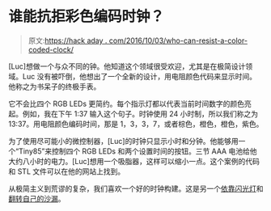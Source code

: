 # 谁能抗拒彩色编码时钟？

> 原文:[https://hack aday . com/2016/10/03/who-can-resist-a-color-coded-clock/](https://hackaday.com/2016/10/03/who-could-resist-a-color-coded-clock/)

[Luc]想做一个与众不同的钟。他知道这个领域很受欢迎，尤其是在极简设计领域。Luc 没有被吓倒，他想出了一个全新的设计，用电阻颜色代码来显示时间。他称之为书呆子的终极手表。

它不会比四个 RGB LEDs 更简约。每个指示灯都以代表当前时间数字的颜色亮起。例如，我在下午 1:37 输入这个句子。时钟使用 24 小时制，所以我们称之为 13:37。用电阻颜色编码时间，那是 1，3，3，7，或者棕色，橙色，橙色，紫色。

为了使用尽可能小的微控制器，[Luc]的时钟只显示小时和分钟。他能够用一个“Tiny85”来控制四个 RGB LEDs 和两个设置时间的按钮。三节 AAA 电池给他大约八小时的电力。[Luc]想用一个吸脂器，这样可以缩小一点。这个案例的代码和 STL 文件可以在他的网站上找到。

从极简主义到荒谬的复杂，我们喜欢一个好的时钟构建。这是另一个[依靠闪光灯](https://hackaday.com/2015/12/01/light-duty-timekeeping-arduino-berlin-clock/)和[翻转自己的沙漏](https://hackaday.com/2016/02/27/this-hourglass-flips-itself/)。